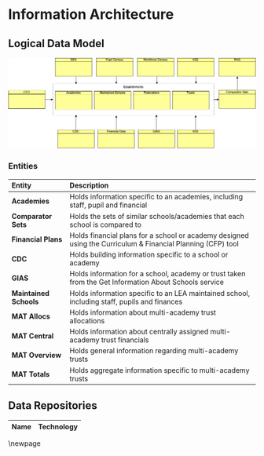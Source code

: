 ﻿# Information Architecture

## Logical Data Model

![Logical Data Model](images/Logical-Data-Model.png)

### Entities

| Entity | Description |
|:-------|:------------|
| **Academies** | Holds information specific to an academies, including staff, pupil and financial                            |
| **Comparator Sets** | Holds the sets of similar schools/academies that each school is compared to                                 |
| **Financial Plans** | Holds financial plans for a school or academy designed using the Curriculum & Financial Planning (CFP) tool |
| **CDC** | Holds building information specific to a school or academy                                                  |
| **GIAS** | Holds information for a school, academy or trust taken from the Get Information About Schools service       |
| **Maintained Schools** | Holds information specific to an LEA maintained school, including staff, pupils and finances                |
| **MAT Allocs** | Holds information about multi-academy trust allocations                                                     |
| **MAT Central**         | Holds information about centrally assigned multi-academy trust financials                                   |
| **MAT Overview**        | Holds general information regarding multi-academy trusts                                                    |
| **MAT Totals**          | Holds aggregate information specific to multi-academy trusts                                                |


## Data Repositories

| Name | Technology             |
|:-----|:-----------------------|

<!-- Leave the rest of this page blank -->
\newpage